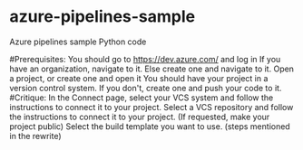 # azure-pipelines-sample
Azure pipelines sample Python code

#Prerequisites:
You should go to https://dev.azure.com/ and log in
If you have an organization, navigate to it. Else create one and navigate to it.
Open a project, or create one and open it
You should have your project in a version control system. If you don't, create one and push your code to it.
#Critique:
In the Connect page, select your VCS system and follow the instructions to connect it to your project.
Select a VCS repository and follow the instructions to connect it to your project.
(If requested, make your project public)
Select the build template you want to use.
(steps mentioned in the rewrite)
